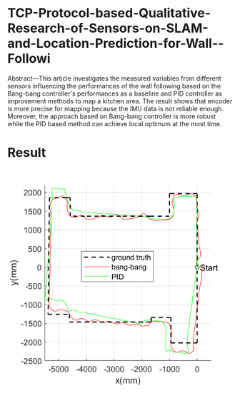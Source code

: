# TCP-Protocol-based-Qualitative-Research-of-Sensors-on-SLAM-and-Location-Prediction-for-Wall--Followi

Abstract—This article investigates the measured variables from different sensors influencing the performances of the wall following based on the Bang-bang controller's performances as a baseline and PID controller as improvement methods to map a kitchen area. The result shows that encoder is more precise for mapping because the IMU data is not reliable enough. Moreover, the approach based on Bang-bang controller is more robust while the PID based method can achieve local optimum at the most time.

# Result

<p align="center">
<img src="2D_SLAM/final.png">
</p>
